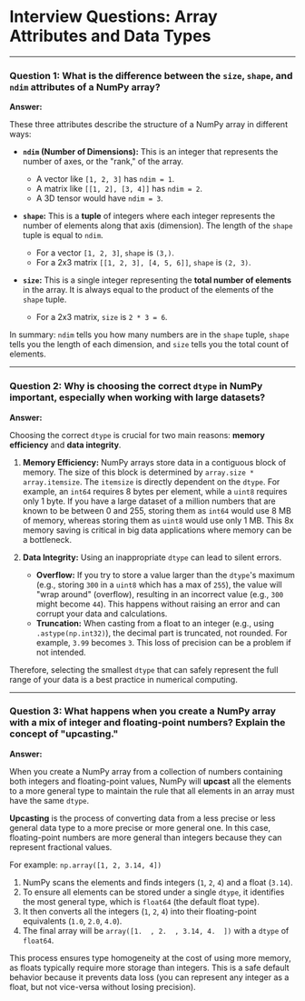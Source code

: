 # Interview Questions: Array Attributes and Data Types

---

### Question 1: What is the difference between the `size`, `shape`, and `ndim` attributes of a NumPy array?

**Answer:**

These three attributes describe the structure of a NumPy array in different ways:

-   **`ndim` (Number of Dimensions):** This is an integer that represents the number of axes, or the "rank," of the array.
    -   A vector like `[1, 2, 3]` has `ndim = 1`.
    -   A matrix like `[[1, 2], [3, 4]]` has `ndim = 2`.
    -   A 3D tensor would have `ndim = 3`.

-   **`shape`:** This is a **tuple** of integers where each integer represents the number of elements along that axis (dimension). The length of the `shape` tuple is equal to `ndim`.
    -   For a vector `[1, 2, 3]`, `shape` is `(3,)`.
    -   For a 2x3 matrix `[[1, 2, 3], [4, 5, 6]]`, `shape` is `(2, 3)`.

-   **`size`:** This is a single integer representing the **total number of elements** in the array. It is always equal to the product of the elements of the `shape` tuple.
    -   For a 2x3 matrix, `size` is `2 * 3 = 6`.

In summary: `ndim` tells you how many numbers are in the `shape` tuple, `shape` tells you the length of each dimension, and `size` tells you the total count of elements.

---

### Question 2: Why is choosing the correct `dtype` in NumPy important, especially when working with large datasets?

**Answer:**

Choosing the correct `dtype` is crucial for two main reasons: **memory efficiency** and **data integrity**.

1.  **Memory Efficiency:** NumPy arrays store data in a contiguous block of memory. The size of this block is determined by `array.size * array.itemsize`. The `itemsize` is directly dependent on the `dtype`. For example, an `int64` requires 8 bytes per element, while a `uint8` requires only 1 byte. If you have a large dataset of a million numbers that are known to be between 0 and 255, storing them as `int64` would use 8 MB of memory, whereas storing them as `uint8` would use only 1 MB. This 8x memory saving is critical in big data applications where memory can be a bottleneck.

2.  **Data Integrity:** Using an inappropriate `dtype` can lead to silent errors.
    -   **Overflow:** If you try to store a value larger than the `dtype`'s maximum (e.g., storing `300` in a `uint8` which has a max of `255`), the value will "wrap around" (overflow), resulting in an incorrect value (e.g., `300` might become `44`). This happens without raising an error and can corrupt your data and calculations.
    -   **Truncation:** When casting from a float to an integer (e.g., using `.astype(np.int32)`), the decimal part is truncated, not rounded. For example, `3.99` becomes `3`. This loss of precision can be a problem if not intended.

Therefore, selecting the smallest `dtype` that can safely represent the full range of your data is a best practice in numerical computing.

---

### Question 3: What happens when you create a NumPy array with a mix of integer and floating-point numbers? Explain the concept of "upcasting."

**Answer:**

When you create a NumPy array from a collection of numbers containing both integers and floating-point values, NumPy will **upcast** all the elements to a more general type to maintain the rule that all elements in an array must have the same `dtype`.

**Upcasting** is the process of converting data from a less precise or less general data type to a more precise or more general one. In this case, floating-point numbers are more general than integers because they can represent fractional values.

For example:
`np.array([1, 2, 3.14, 4])`

1.  NumPy scans the elements and finds integers (`1`, `2`, `4`) and a float (`3.14`).
2.  To ensure all elements can be stored under a single `dtype`, it identifies the most general type, which is `float64` (the default float type).
3.  It then converts all the integers (`1`, `2`, `4`) into their floating-point equivalents (`1.0`, `2.0`, `4.0`).
4.  The final array will be `array([1.  , 2.  , 3.14, 4.  ])` with a `dtype` of `float64`.

This process ensures type homogeneity at the cost of using more memory, as floats typically require more storage than integers. This is a safe default behavior because it prevents data loss (you can represent any integer as a float, but not vice-versa without losing precision).
